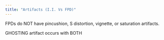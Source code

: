 ```yaml
---
title: "Artifacts (I.I. Vs FPD)"
---
```

FPDs do NOT have pincushion, S distortion, vignette, or saturation artifacts. 

GHOSTING artifact occurs with BOTH

